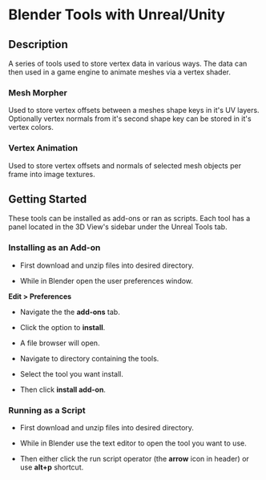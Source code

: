 # Blender Tools with Unreal/Unity

## Description

A series of tools used to store vertex data in various ways. The data can then used in a game engine to animate meshes via a vertex shader.

### Mesh Morpher

Used to store vertex offsets between a meshes shape keys in it's UV layers. Optionally vertex normals from it's second shape key can be stored in it's vertex colors.

### Vertex Animation

Used to store vertex offsets and normals of selected mesh objects per frame into image textures.

## Getting Started

These tools can be installed as add-ons or ran as scripts. Each tool has a panel located in the 3D View's sidebar under the Unreal Tools tab.

### Installing as an Add-on

- First download and unzip files into desired directory.

- While in Blender open the user preferences window.

**Edit > Preferences**

- Navigate the the **add-ons** tab.

- Click the option to **install**.

- A file browser will open.

- Navigate to directory containing the tools.

- Select the tool you want install.

- Then click **install add-on**.

### Running as a Script

- First download and unzip files into desired directory.

- While in Blender use the text editor to open the tool you want to use.

- Then either click the run script operator (the **arrow** icon in header) or use **alt+p** shortcut.
